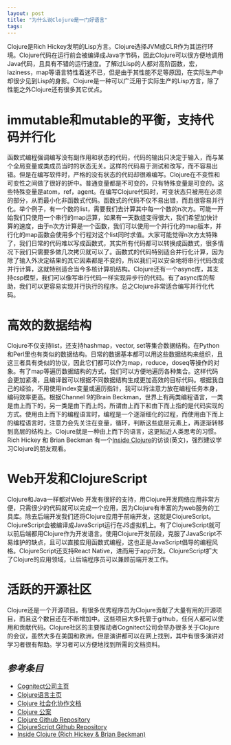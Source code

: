 ```yaml
---
layout: post
title: "为什么说Clojure是一门好语言"
tags:
---
```

Clojure是Rich Hickey发明的Lisp方言。Clojure选择JVM或CLR作为其运行环境。Clojure代码在运行前会被编译成Java字节码，因此Clojure可以很方便地调用Java代码，且具有不错的运行速度。了解过Lisp的人都对高阶函数，宏，laziness，map等语言特性着迷不已，但是由于其性能不足等原因，在实际生产中却很少见到Lisp的身影。Clojure是一种可以广泛用于实际生产的Lisp方言，除了性能之外Clojure还有很多其它优点。

# immutable和mutable的平衡，支持代码并行化
函数式编程强调编写没有副作用和状态的代码，代码的输出只决定于输入，而与某个全局变量或类成员当时的状态无关。这样的代码易于测试和改写，而不容易出错。但是在编写软件时，严格的没有状态的代码却很难编写。Clojure在不变性和可变性之间做了很好的折中。普通变量都是不可变的，只有特殊变量是可变的。这些特殊变量是atom，ref，agent。在编写Clojure代码时，可变状态只被用在必须的部分，从而最小化非函数式代码。函数式的代码不仅不易出错，而且很容易并行化。举个例子，有一个数的list，需要我们去计算其中每一个数的n次方。可能一开始我们只使用一个串行的map运算，如果有一天数组变得很大，我们希望加快计算的速度，由于n次方计算是一个函数，我们可以使用一个并行化的map版本，并行化的map函数会使用多个行程对这个list同时求值。大家可能觉得n次方太特殊了，我们日常的代码难以写成函数式，其实所有代码都可以转换成函数式，很多情况下我们只需要多做几次拷贝就可以了。函数式的代码特别适合并行化计算，因为除了输入外决定结果的其它因素都是不变的，所以我们可以安全地将串行代码改成并行计算，这就特别适合当今多核计算机结构。Clojure还有一个async库，其支持csp模型，我们可以像写串行代码一样实现异步行的代码。有了async库的帮助，我们可以更容易实现并行执行的程序。总之Clojure非常适合编写并行化代码。

# 高效的数据结构
Clojure不仅支持list，还支持hashmap，vector, set等集合数据结构。在Python和Perl里也有类似的数据结构。日常的数据基本都可以用这些数据结构来组织，且这三者具有类似的协议，因此它们都可以作为map，reduce，doseq等操作的对象。有了map等遍历数据结构的方式，我们可以方便地遍历各种集合。这样代码会更加紧凑，且编译器可以根据不同数据结构生成更加高效的目标代码。根据我自己的经验，不用使用index变量或遍历指针，我可以将注意力放在编程任务本身，编码效率更高。根据Channel 9的Brain Beckman，世界上有两类编程语言，一类是由上而下的，另一类是由下而上的。所谓由上而下和由下而上指的是代码实现的方式。使用由上而下的编程语言时，编程是一个逐渐细化的过程，而使用由下而上的编程语言时，注意力会先关注在变量，循环，判断这些底层元素上，再逐渐转移到高层的结构上。Clojure就是一种由上而下的语言，这更贴近人类思考的习惯。Rich Hickey 和 Brian Beckman 有一个[Inside Clojure][rich-brian-talk]的访谈(英文)，强烈建议学习Clojure的朋友观看。

# Web开发和ClojureScript
Clojure和Java一样都对Web 开发有很好的支持，用Clojure开发网络应用非常方便，只需很少的代码就可以完成一个应用，因为Clojure有丰富的为web服务的工具库。除去后端开发我们还将Clojure应用于前端开发，这就是ClojureScript。ClojureScript会被编译成JavaScript运行在JS虚拟机上。有了ClojureScript就可以前后端都用Clojure作为开发语言。使用Clojure开发前段，克服了JavaScript不易维护的缺点，且可以直接应用函数式编程，这也正是JavaScript倡导的编程风格。ClojureScript还支持React Native，进而用于app开发。ClojureScript扩大了Clojure的应用领域，让后端程序员可以兼顾前端开发工作。

# 活跃的开源社区
Clojure还是一个开源项目。有很多优秀程序员为Clojure贡献了大量有用的开源项目，而且这个数目还在不断增加中。这些项目大多托管于github，任何人都可以使用和贡献代码。Clojure社区的主要推动者Cognitect公司会举办很多关于Clojure的会议，虽然大多在美国和欧洲，但是演讲都可以在网上找到，其中有很多演讲对学习者很有帮助。学习者可以方便地找到所需的文档资料。

## _参考条目_
* [Cognitect公司主页][cognitect-site]
* [Clojure语言主页][clojure-site]
* [Clojure 社会化协作文档][clojure-docs]
* [Clojure 公案][clojure-koans]
* [Clojure Github Repository][clojure-github]
* [ClojureScript Github Repository][clojurescript-github]
* [Inside Clojure (Rich Hickey & Brian Beckman)][rich-brian-talk]

[cognitect-site]: http://www.cognitect.com/
[clojure-site]: http://www.clojure.org/
[clojure-docs]: http://clojuredocs.org/
[clojure-koans]: http://clojurekoans.com/
[clojure-github]: https://github.com/clojure/clojure
[clojurescript-github]: https://github.com/clojure/clojurescript
[rich-brian-talk]: https://channel9.msdn.com/Shows/Going+Deep/Expert-to-Expert-Rich-Hickey-and-Brian-Beckman-Inside-Clojure
